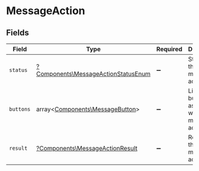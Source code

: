# MessageAction


## Fields

| Field                                                                                     | Type                                                                                      | Required                                                                                  | Description                                                                               |
| ----------------------------------------------------------------------------------------- | ----------------------------------------------------------------------------------------- | ----------------------------------------------------------------------------------------- | ----------------------------------------------------------------------------------------- |
| `status`                                                                                  | [?Components\MessageActionStatusEnum](../../Models/Components/MessageActionStatusEnum.md) | :heavy_minus_sign:                                                                        | Status of the message action                                                              |
| `buttons`                                                                                 | array<[Components\MessageButton](../../Models/Components/MessageButton.md)>               | :heavy_minus_sign:                                                                        | List of buttons associated with the message action                                        |
| `result`                                                                                  | [?Components\MessageActionResult](../../Models/Components/MessageActionResult.md)         | :heavy_minus_sign:                                                                        | Result of the message action                                                              |